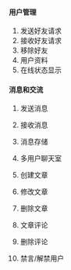 #### 用户管理

1. 发送好友请求
2. 接收好友请求
3. 移除好友
4. 用户资料
5. 在线状态显示

#### 消息和交流

1. 发送消息
2. 接收消息
3. 消息存储
4. 多用户聊天室

1. 创建文章
2. 修改文章
3. 删除文章
4. 文章评论
5. 删除评论
6. 禁言/解禁用户
